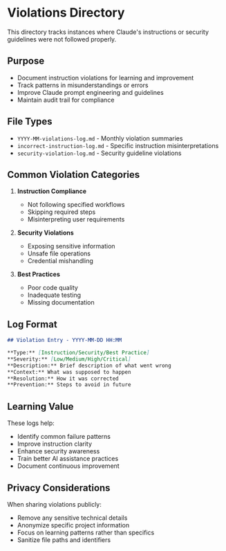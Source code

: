 # Violations Directory

This directory tracks instances where Claude's instructions or security guidelines were not followed properly.

## Purpose
- Document instruction violations for learning and improvement
- Track patterns in misunderstandings or errors
- Improve Claude prompt engineering and guidelines
- Maintain audit trail for compliance

## File Types
- `YYYY-MM-violations-log.md` - Monthly violation summaries
- `incorrect-instruction-log.md` - Specific instruction misinterpretations
- `security-violation-log.md` - Security guideline violations

## Common Violation Categories
1. **Instruction Compliance**
   - Not following specified workflows
   - Skipping required steps
   - Misinterpreting user requirements

2. **Security Violations**
   - Exposing sensitive information
   - Unsafe file operations
   - Credential mishandling

3. **Best Practices**
   - Poor code quality
   - Inadequate testing
   - Missing documentation

## Log Format
```markdown
## Violation Entry - YYYY-MM-DD HH:MM

**Type:** [Instruction/Security/Best Practice]
**Severity:** [Low/Medium/High/Critical]
**Description:** Brief description of what went wrong
**Context:** What was supposed to happen
**Resolution:** How it was corrected
**Prevention:** Steps to avoid in future
```

## Learning Value
These logs help:
- Identify common failure patterns
- Improve instruction clarity
- Enhance security awareness
- Train better AI assistance practices
- Document continuous improvement

## Privacy Considerations
When sharing violations publicly:
- Remove any sensitive technical details
- Anonymize specific project information
- Focus on learning patterns rather than specifics
- Sanitize file paths and identifiers